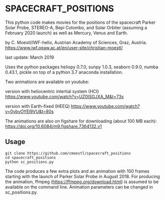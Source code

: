 SPACECRAFT_POSITIONS
====================

This python code makes movies for the positions of the spacecraft Parker Solar Probe, STEREO-A, Bepi Colombo, and Solar Orbiter (assuming a February 2020 launch) as well as Mercury, Venus and Earth.

by C. Moestl/IWF-helio, Austrian Academy of Sciences, Graz, Austria.  
https://www.iwf.oeaw.ac.at/en/user-site/christian-moestl/

last update: March 2019

Uses the python packages heliopy 0.7.0, sunpy 1.0.3, seaborn 0.9.0, numba 0.43.1, pickle on top of a python 3.7 anaconda installation.

Two animations are available on youtube:

version with heliocentric intertial system (HCI)
https://www.youtube.com/watch?v=UZ0ISGJXA_M&t=73s

version with Earth-fixed (HEEQ)
https://www.youtube.com/watch?v=0ybvOYEl9VU&t=80s

The animations are also on figshare for downloading (about 100 MB each):
https://doi.org/10.6084/m9.figshare.7364132.v1

Usage
-----
    git clone https://github.com/cmoestl/spacecraft_positions
    cd spacecraft_positions
    python sc_positions.py

The code produces a few extra plots and an animation with 100 frames starting with the launch of Parker Solar Probe in August 2018. For producing the animation, ffmpeg (https://ffmpeg.org/download.html) is assumed to be available on the command line. Animation parameters can be changed in sc_positions.py.








